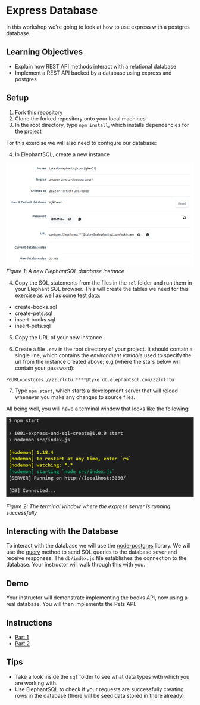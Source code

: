 # Express Database

In this workshop we're going to look at how to use express with a postgres database.

## Learning Objectives
* Explain how REST API methods interact with a relational database
* Implement a REST API backed by a database using express and postgres

## Setup

1. Fork this repository
2. Clone the forked repository onto your local machines
3. In the root directory, type `npm install`, which installs dependencies for the project

For this exercise we will also need to configure our database:

4. In ElephantSQL, create a new instance

![](images/elephaphantSQLInstance.png)
_Figure 1: A new ElephantSQL database instance_

4. Copy the SQL statements from the files in the `sql` folder and run them in your Elephant SQL browser. This will create the tables we need for this exercise as well as some test data.

* create-books.sql
* create-pets.sql
* insert-books.sql
* insert-pets.sql

5. Copy the URL of your new instance

6. Create a file `.env` in the root directory of your project. It should contain a single line, which contains the *environment variable* used to specify the url from the instance created above; e.g (where the stars below will contain your password):

```env
PGURL=postgres://zzlrlrtu:****@tyke.db.elephantsql.com/zzlrlrtu
```

7. Type `npm start`, which starts a development server that will reload whenever you make any changes to source files.

All being well, you will have a terminal window that looks like the following:

![](images/terminal.png)

_Figure 2: The terminal window where the express server is running successfully_

## Interacting with the Database
To interact with the database we will use the [node-postgres](https://node-postgres.com/) library. We will use the [query](https://node-postgres.com/features/queries) method to send SQL queries to the database sever and receive responses. The `db/index.js` file establishes the connection to the database. Your instructor will walk through this with you.

## Demo
Your instructor will demonstrate implementing the books API, now using a real database. You will then implements the Pets API.

## Instructions
* [Part 1](./docs/part1)
* [Part 2](./docs/part2)

## Tips
- Take a look inside the `sql` folder to see what data types with which you are working with.
- Use ElephantSQL to check if your requests are successfully creating rows in the database (there will be seed data stored in there already).
